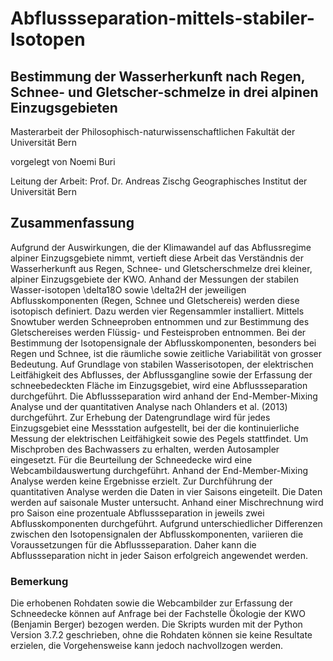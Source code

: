 # Abflussseparation-mittels-stabiler-Isotopen

## Bestimmung der Wasserherkunft nach Regen, Schnee- und Gletscher-schmelze in drei alpinen Einzugsgebieten

Masterarbeit der Philosophisch-naturwissenschaftlichen Fakultät der Universität Bern

vorgelegt von Noemi Buri

Leitung der Arbeit: Prof. Dr. Andreas Zischg
Geographisches Institut der Universität Bern


## Zusammenfassung
Aufgrund der Auswirkungen, die der Klimawandel auf das Abflussregime alpiner Einzugsgebiete nimmt, vertieft diese Arbeit das Verständnis der Wasserherkunft aus Regen, Schnee- und Gletscherschmelze drei kleiner, alpiner Einzugsgebiete der KWO. Anhand der Messungen der stabilen Wasser-isotopen \delta18O sowie \delta2H der jeweiligen Abflusskomponenten (Regen, Schnee und Gletschereis) werden diese isotopisch definiert. Dazu werden vier Regensammler installiert. Mittels Snowtuber werden Schneeproben entnommen und zur Bestimmung des Gletschereises werden Flüssig- und Festeisproben entnommen. Bei der Bestimmung der Isotopensignale der Abflusskomponenten, besonders bei Regen und Schnee, ist die räumliche sowie zeitliche Variabilität von grosser Bedeutung. Auf Grundlage von stabilen Wasserisotopen, der elektrischen Leitfähigkeit des Abflusses, der Abflussgangline sowie der Erfassung der schneebedeckten Fläche im Einzugsgebiet, wird eine Abflussseparation durchgeführt. Die Abflussseparation wird anhand der End-Member-Mixing Analyse und der quantitativen Analyse nach Ohlanders et al. (2013) durchgeführt. Zur Erhebung der Datengrundlage wird für jedes Einzugsgebiet eine Messstation aufgestellt, bei der die kontinuierliche Messung der elektrischen Leitfähigkeit sowie des Pegels stattfindet. Um Mischproben des Bachwassers zu erhalten, werden Autosampler eingesetzt. Für die Beurteilung der Schneedecke wird eine Webcambildauswertung durchgeführt. Anhand der End-Member-Mixing Analyse werden keine Ergebnisse erzielt. Zur Durchführung der quantitativen Analyse werden die Daten in vier Saisons eingeteilt. Die Daten werden auf saisonale Muster untersucht. Anhand einer Mischrechnung wird pro Saison eine prozentuale Abflussseparation in jeweils zwei Abflusskomponenten durchgeführt. Aufgrund unterschiedlicher Differenzen zwischen den Isotopensignalen der Abflusskomponenten, variieren die Voraussetzungen für die Abflussseparation. Daher kann die Abflussseparation nicht in jeder Saison erfolgreich angewendet werden.

### Bemerkung
Die erhobenen Rohdaten sowie die Webcambilder zur Erfassung der Schneedecke können auf Anfrage bei der Fachstelle Ökologie der KWO (Benjamin Berger) bezogen werden. Die Skripts wurden mit der Python Version 3.7.2 geschrieben, ohne die Rohdaten können sie keine Resultate erzielen, die Vorgehensweise kann jedoch nachvollzogen werden.
